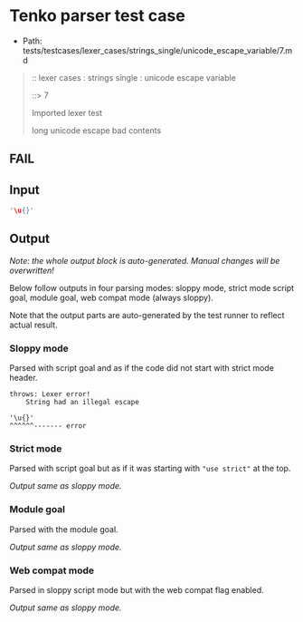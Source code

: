 # Tenko parser test case

- Path: tests/testcases/lexer_cases/strings_single/unicode_escape_variable/7.md

> :: lexer cases : strings single : unicode escape variable
>
> ::> 7
>
> Imported lexer test
>
> long unicode escape bad contents

## FAIL

## Input

`````js
'\u{}'
`````

## Output

_Note: the whole output block is auto-generated. Manual changes will be overwritten!_

Below follow outputs in four parsing modes: sloppy mode, strict mode script goal, module goal, web compat mode (always sloppy).

Note that the output parts are auto-generated by the test runner to reflect actual result.

### Sloppy mode

Parsed with script goal and as if the code did not start with strict mode header.

`````
throws: Lexer error!
    String had an illegal escape

'\u{}'
^^^^^^------- error
`````

### Strict mode

Parsed with script goal but as if it was starting with `"use strict"` at the top.

_Output same as sloppy mode._

### Module goal

Parsed with the module goal.

_Output same as sloppy mode._

### Web compat mode

Parsed in sloppy script mode but with the web compat flag enabled.

_Output same as sloppy mode._
